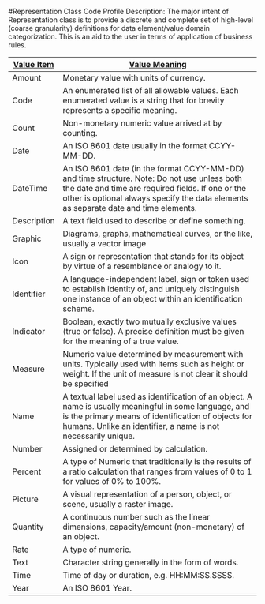 #Representation Class Code Profile
Description: The major intent of Representation class is to provide a discrete and complete set of high-level (coarse granularity) definitions for data element/value domain categorization. This is an aid to the user in terms of application of business rules.<table>
<thead><tr><th scope='col'><a href='ValueItem.md'>Value Item</a></th><th scope='col'><a href='ValueMeaning.md'>Value Meaning</a></th></tr></thead><tr><td>Amount</td><td>Monetary value with units of currency.</td></tr><tr><td>Code</td><td>An enumerated list of all allowable values. Each enumerated value is a string that for brevity represents a specific meaning.</td></tr><tr><td>Count</td><td>Non-monetary numeric value arrived at by counting.</td></tr><tr><td>Date</td><td>An ISO 8601 date usually in the format CCYY-MM-DD.</td></tr><tr><td>DateTime</td><td>An ISO 8601 date (in the format CCYY-MM-DD) and time structure. Note: Do not use unless both the date and time are required fields. If one or the other is optional always specify the data elements as separate date and time elements.</td></tr><tr><td>Description</td><td>A text field used to describe or define something.</td></tr><tr><td>Graphic</td><td>Diagrams, graphs, mathematical curves, or the like, usually a vector image</td></tr><tr><td>Icon</td><td>A sign or representation that stands for its object by virtue of a resemblance or analogy to it.</td></tr><tr><td>Identifier</td><td>A language-independent label, sign or token used to establish identity of, and uniquely distinguish one instance of an object within an identification scheme.</td></tr><tr><td>Indicator</td><td>Boolean, exactly two mutually exclusive values (true or false). A precise definition must be given for the meaning of a true value.</td></tr><tr><td>Measure</td><td>Numeric value determined by measurement with units. Typically used with items such as height or weight.  If the unit of measure is not clear it should be specified</td></tr><tr><td>Name</td><td>A textual label used as identification of an object.  A name is usually meaningful in some language, and is the primary means of identification of objects for humans. Unlike an identifier, a name is not necessarily unique.</td></tr><tr><td>Number</td><td>Assigned or determined by calculation.</td></tr><tr><td>Percent</td><td>A type of Numeric that traditionally is the results of a ratio calculation that ranges from values of 0 to 1 for values of 0% to 100%.</td></tr><tr><td>Picture</td><td>A visual representation of a person, object, or scene, usually a raster image.</td></tr><tr><td>Quantity</td><td>A continuous number such as the linear dimensions, capacity/amount (non-monetary) of an object.</td></tr><tr><td>Rate</td><td>A type of numeric.</td></tr><tr><td>Text</td><td>Character string generally in the form of words.</td></tr><tr><td>Time</td><td>Time of day or duration, e.g. HH:MM:SS.SSSS.</td></tr><tr><td>Year</td><td>An ISO 8601 Year.</td></tr></table>